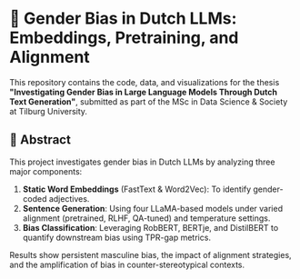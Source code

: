 # 🧠 Gender Bias in Dutch LLMs: Embeddings, Pretraining, and Alignment

This repository contains the code, data, and visualizations for the thesis **"Investigating Gender Bias in Large Language Models Through Dutch Text Generation"**, submitted as part of the MSc in Data Science & Society at Tilburg University.

## 📄 Abstract

This project investigates gender bias in Dutch LLMs by analyzing three major components:

1. **Static Word Embeddings** (FastText & Word2Vec): To identify gender-coded adjectives.
2. **Sentence Generation**: Using four LLaMA-based models under varied alignment (pretrained, RLHF, QA-tuned) and temperature settings.
3. **Bias Classification**: Leveraging RobBERT, BERTje, and DistilBERT to quantify downstream bias using TPR-gap metrics.

Results show persistent masculine bias, the impact of alignment strategies, and the amplification of bias in counter-stereotypical contexts.

